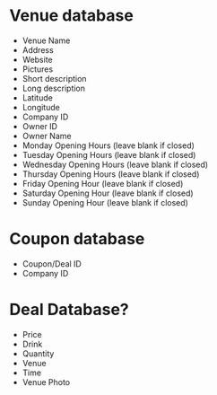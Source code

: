 # Venue database

- Venue Name
- Address
- Website
- Pictures
- Short description
- Long description
- Latitude
- Longitude
- Company ID
- Owner ID
- Owner Name
- Monday Opening Hours (leave blank if closed)
- Tuesday Opening Hours (leave blank if closed)
- Wednesday Opening Hours (leave blank if closed)
- Thursday Opening Hours (leave blank if closed)
- Friday Opening Hour (leave blank if closed)
- Saturday Opening Hour (leave blank if closed)
- Sunday Opening Hour (leave blank if closed)

# Coupon database

- Coupon/Deal ID
- Company ID

# Deal Database?

- Price
- Drink
- Quantity
- Venue
- Time
- Venue Photo
